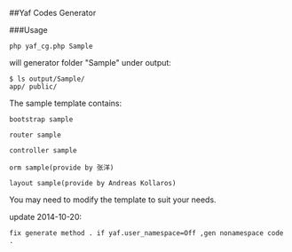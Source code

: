 ##Yaf Codes Generator

###Usage
```
php yaf_cg.php Sample
```

will generator folder "Sample" under output:
```
$ ls output/Sample/
app/ public/
```

The sample template contains:

    bootstrap sample
    
    router sample
    
    controller sample
    
    orm sample(provide by 张洋)
    
    layout sample(provide by Andreas Kollaros)
    
    
You may need to modify the template to suit your needs.

update 2014-10-20:

    fix generate method . if yaf.user_namespace=Off ,gen nonamespace code .
    
    